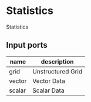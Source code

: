 
# Statistics
Statistics

## Input ports
|name|description|
|-|-|
|grid|Unstructured Grid|
|vector|Vector Data|
|scalar|Scalar Data|
